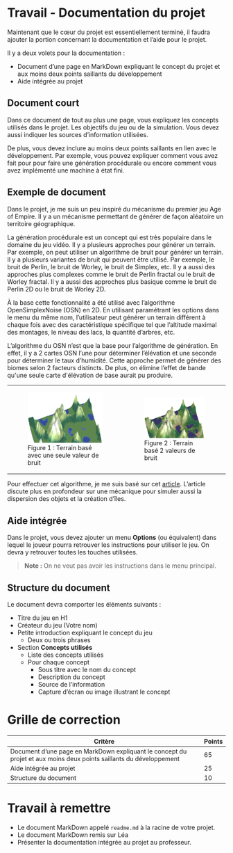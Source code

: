 # Travail - Documentation du projet
Maintenant que le cœur du projet est essentiellement terminé, il faudra ajouter la portion concernant la documentation et l’aide pour le projet.

Il y a deux volets pour la documentation :
- Document d’une page en MarkDown expliquant le concept du projet et aux moins deux points saillants du développement
- Aide intégrée au projet

## Document court
Dans ce document de tout au plus une page, vous expliquez les concepts utilisés dans le projet. Les objectifs du jeu ou de la simulation. Vous devez aussi indiquer les sources d’information utilisées.

De plus, vous devez inclure au moins deux points saillants en lien avec le développement. Par exemple, vous pouvez expliquer comment vous avez fait pour pour faire une génération procédurale ou encore comment vous avez implémenté une machine à état fini.

## Exemple de document
Dans le projet, je me suis un peu inspiré du mécanisme du premier jeu Age of Empire. Il y a un mécanisme permettant de générer de façon aléatoire un territoire géographique.

La génération procédurale est un concept qui est très populaire dans le domaine du jeu vidéo. Il y a plusieurs approches pour générer un terrain. Par exemple, on peut utiliser un algorithme de bruit pour générer un terrain. Il y a plusieurs variantes de bruit qui peuvent être utilisé. Par exemple, le bruit de Perlin, le bruit de Worley, le bruit de Simplex, etc. Il y a aussi des approches plus complexes comme le bruit de Perlin fractal ou le bruit de Worley fractal. Il y a aussi des approches plus basique comme le bruit de Perlin 2D ou le bruit de Worley 2D.

À la base cette fonctionnalité a été utilisé avec l’algorithme OpenSimplexNoise (OSN) en 2D. En utilisant paramétrant les options dans le menu du même nom, l’utilisateur peut générer un terrain différent à chaque fois avec des caractéristique spécifique tel que l’altitude maximal des montages, le niveau des lacs, la quantité d’arbres, etc.

L’algorithme du OSN n’est que la base pour l’algorithme de génération. En effet, il y a 2 cartes OSN l’une pour déterminer l’élévation et une seconde pour déterminer le taux d’humidité. Cette approche permet de générer des biomes selon 2 facteurs distincts. De plus, on élimine l’effet de bande qu'une seule carte d'élévation de base aurait pu produire.

<table>
    <tr>
        <td>
            <figure>
                <img src="assets/exemple_01.png"/>
                <figcaption>Figure 1 : Terrain basé avec une seule valeur de bruit</figcaption>
            </figure>
        </td>
        <td>
            <figure>
                <img src="assets/exemple_02.png"/>
                <figcaption>Figure 2 : Terrain basé 2 valeurs de bruit</figcaption>
            </figure>
        </td>
    </tr>
</table>


Pour effectuer cet algorithme, je me suis basé sur cet [article](https://www.redblobgames.com/maps/terrain-from-noise/). L’article discute plus en profondeur sur une mécanique pour simuler aussi la dispersion des objets et la création d’îles.

## Aide intégrée
Dans le projet, vous devez ajouter un menu **Options** (ou équivalent) dans lequel le joueur pourra retrouver les instructions pour utiliser le jeu. On devra y retrouver toutes les touches utilisées.

>**Note :** On ne veut pas avoir les instructions dans le menu principal.

## Structure du document
Le document devra comporter les éléments suivants :
- Titre du jeu en H1
- Créateur du jeu (Votre nom)
- Petite introduction expliquant le concept du jeu
  - Deux ou trois phrases
- Section **Concepts utilisés**
  - Liste des concepts utilisés
  - Pour chaque concept
    - Sous titre avec le nom du concept
    - Description du concept
    - Source de l’information
    - Capture d’écran ou image illustrant le concept

# Grille de correction
| Critère | Points |
| --- | --- |
| Document d’une page en MarkDown expliquant le concept du projet et aux moins deux points saillants du développement | 65 |
| Aide intégrée au projet | 25 |
| Structure du document | 10 |


# Travail à remettre
- Le document MarkDown appelé `readme.md` à la racine de votre projet.
- Le document MarkDown remis sur Léa
- Présenter la documentation intégrée au projet au professeur.